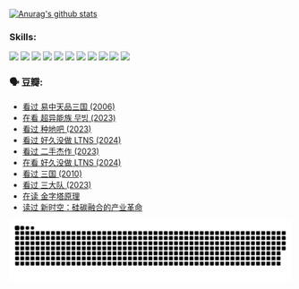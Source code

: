 
[![Anurag's github stats](https://github-readme-stats.vercel.app/api?username=w940853815)](https://github.com/anuraghazra/github-readme-stats)

### Skills:

<code><img height="32" src="https://cdn.jsdelivr.net/npm/simple-icons@v5/icons/python.svg"></code>
<code><img height="32" src="https://cdn.jsdelivr.net/npm/simple-icons@v5/icons/javascript.svg"></code>
<code><img height="32" src="https://cdn.jsdelivr.net/npm/simple-icons@v5/icons/django.svg"></code>
<code><img height="32" src="https://cdn.jsdelivr.net/npm/simple-icons@v5/icons/flask.svg"></code>
<code><img height="32" src="https://cdn.jsdelivr.net/npm/simple-icons@v5/icons/vuetify.svg"></code>
<code><img height="32" src="https://cdn.jsdelivr.net/npm/simple-icons@v5/icons/git.svg"></code>
<code><img height="32" src="https://cdn.jsdelivr.net/npm/simple-icons@v5/icons/docker.svg"></code>
<code><img height="32" src="https://cdn.jsdelivr.net/npm/simple-icons@v5/icons/postgresql.svg"></code>
<code><img height="32" src="https://cdn.jsdelivr.net/npm/simple-icons@v5/icons/elasticsearch.svg"></code>
<code><img height="32" src="https://cdn.jsdelivr.net/npm/simple-icons@v5/icons/macos.svg"></code>
<code><img height="32" src="https://cdn.jsdelivr.net/npm/simple-icons@v5/icons/linux.svg"></code>

### 🗣 豆瓣:

<!-- DOUBAN-ACTIVITIES:START -->
- [看过 易中天品三国‎ (2006)](https://www.douban.com/people/136069238/status/4529910812/?_i=09302299)
- [在看 超异能族 무빙‎ (2023)](https://www.douban.com/people/136069238/status/4527291077/?_i=09302299)
- [看过 种地吧‎ (2023)](https://www.douban.com/people/136069238/status/4527289637/?_i=09302299)
- [看过 好久没做 LTNS‎ (2024)](https://www.douban.com/people/136069238/status/4527289515/?_i=09302299)
- [看过 二手杰作‎ (2023)](https://www.douban.com/people/136069238/status/4522502716/?_i=09302299)
- [在看 好久没做 LTNS‎ (2024)](https://www.douban.com/people/136069238/status/4521969883/?_i=09302299)
- [看过 三国‎ (2010)](https://www.douban.com/people/136069238/status/4521634661/?_i=09302299)
- [看过 三大队‎ (2023)](https://www.douban.com/people/136069238/status/4510323325/?_i=09302299)
- [在读 金字塔原理](https://www.douban.com/people/136069238/status/4507497587/?_i=09302299)
- [读过 新时空：硅碳融合的产业革命](https://www.douban.com/people/136069238/status/4506659177/?_i=09302299)
<!-- DOUBAN-ACTIVITIES:END -->


![Snake animation](https://raw.githubusercontent.com/w940853815/w940853815/output/github-contribution-grid-snake.svg)

<!--
**w940853815/w940853815** is a ✨ _special_ ✨ repository because its `README.md` (this file) appears on your GitHub profile.

Here are some ideas to get you started:

- 🔭 I’m currently working on ...
- 🌱 I’m currently learning ...
- 👯 I’m looking to collaborate on ...
- 🤔 I’m looking for help with ...
- 💬 Ask me about ...
- 📫 How to reach me: ...
- 😄 Pronouns: ...
- ⚡ Fun fact: ...
-->
